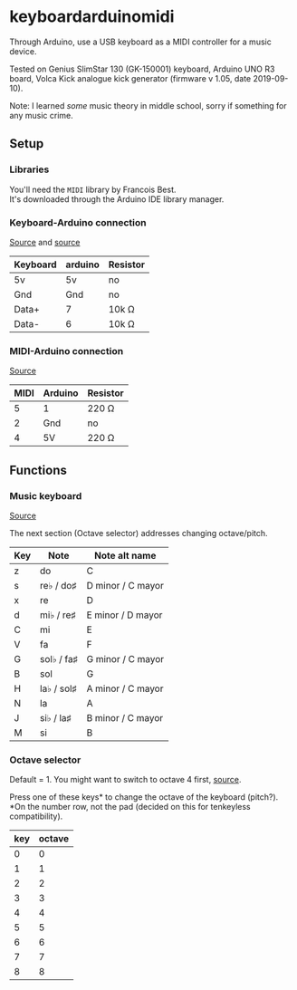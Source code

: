 # keyboardarduinomidi

Through Arduino, use a USB keyboard as a MIDI controller for a music device.

Tested on Genius SlimStar 130 (GK-150001) keyboard, Arduino UNO R3 board, Volca Kick analogue kick generator (firmware v 1.05, date 2019-09-10).

Note: I learned *some* music theory in middle school, sorry if something for any music crime.

## Setup

### Libraries

You'll need the `MIDI` library by Francois Best.\
It's downloaded through the Arduino IDE library manager.

### Keyboard-Arduino connection

[Source](https://create.arduino.cc/projecthub/michalin70/connect-a-usb-keyboard-with-an-arduino-50c077 "Connect a USB Keyboard with an Arduino - Arduino Project Hub") and [source](https://create.arduino.cc/projecthub/Ahmedebeed555/connect-arduino-uno-to-usb-keyboard-2f01f8 "Connect Arduino UNO to USB Keyboard - Arduino Project Hub")

| Keyboard | arduino | Resistor |
|----------|---------|----------|
| 5v       | 5v      | no       |
| Gnd      | Gnd     | no       |
| Data+    | 7       | 10k Ω    |
| Data-    | 6       | 10k Ω    |

### MIDI-Arduino connection

[Source](https://docs.arduino.cc/built-in-examples/communication/Midi "MIDI Note Player | Arduino Documentation | Arduino Documentation")

| MIDI | Arduino | Resistor	|
|------|---------|----------|
| 5    | 1       | 220 Ω    |
| 2    | Gnd     | no       |
| 4    | 5V      | 220 Ω    |

## Functions

### Music keyboard

[Source](https://newt.phys.unsw.edu.au/jw/notes.html "Note names, MIDI numbers and frequencies")

The next section (Octave selector) addresses changing octave/pitch.

| Key | Note       | Note alt name     |
|-----|------------|-------------------|
| z   | do         | C                 |
| s   | re♭ / do♯  | D minor / C mayor |
| x   | re         | D                 |
| d   | mi♭ / re♯  | E minor / D mayor |
| C   | mi         | E                 |
| V   | fa         | F                 |
| G   | sol♭ / fa♯ | G minor / C mayor |
| B   | sol        | G                 |
| H   | la♭ / sol♯ | A minor / C mayor |
| N   | la         | A                 |
| J   | si♭ / la♯  | B minor / C mayor |
| M   | si         | B                 |

### Octave selector

Default = 1. You might want to switch to octave 4 first, [source](https://en.wikipedia.org/wiki/Octave "Octave - Wikipedia").

Press one of these keys* to change the octave of the keyboard (pitch?).\
*On the number row, not the pad (decided on this for tenkeyless compatibility).

| key | octave |
|-----|--------|
| 0   | 0      |
| 1   | 1      |
| 2   | 2      |
| 3   | 3      |
| 4   | 4      |
| 5   | 5      |
| 6   | 6      |
| 7   | 7      |
| 8   | 8      |